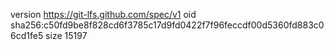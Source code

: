 version https://git-lfs.github.com/spec/v1
oid sha256:c50fd9be8f828cd6f3785c17d9fd0422f7f96feccdf00d5360fd883c06cd1fe5
size 15197

